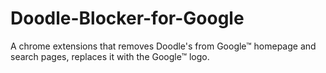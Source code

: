 # Doodle-Blocker-for-Google
A chrome extensions that removes Doodle's from Google™ homepage and search pages, replaces it with the Google™ logo.
